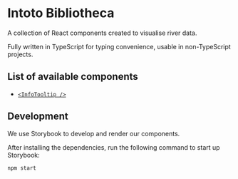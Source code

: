 # Intoto Bibliotheca

A collection of React components created to visualise river data.

Fully written in TypeScript for typing convenience, usable in non-TypeScript projects.

## List of available components

- [`<InfoTooltip />`](https://github.com/intoto-io/bibliotheca/packages/info-tooltip)

## Development

We use Storybook to develop and render our components.

After installing the dependencies, run the following command to start up Storybook:

```
npm start
```

